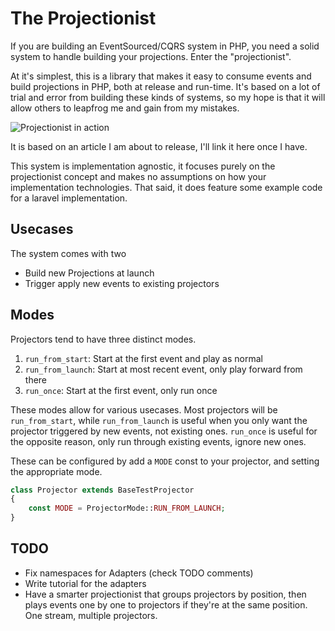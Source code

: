 # The Projectionist

If you are building an EventSourced/CQRS system in PHP, you need a solid system to handle building your projections. Enter the "projectionist".

At it's simplest, this is a library that makes it easy to consume events and build projections in PHP, both at release and run-time. It's based on a lot of trial and error from building these kinds of systems, so my hope is that it will allow others to leapfrog me and gain from my mistakes.

![Projectionist in action](https://res.cloudinary.com/practicaldev/image/fetch/s--0Wje2n09--/c_limit%2Cf_auto%2Cfl_progressive%2Cq_auto%2Cw_880/https://thepracticaldev.s3.amazonaws.com/i/ea3uvjpnhca5wokt6tnx.png)

It is based on an article I am about to release, I'll link it here once I have.

This system is implementation agnostic, it focuses purely on the projectionist concept and makes no assumptions on how your implementation technologies. That said, it does feature some example code for a laravel implementation.

## Usecases
The system comes with two 

- Build new Projections at launch
- Trigger apply new events to existing projectors

## Modes
Projectors tend to have three distinct modes.
1. `run_from_start`: Start at the first event and play as normal
3. `run_from_launch`: Start at most recent event, only play forward from there
2. `run_once`: Start at the first event, only run once

These modes allow for various usecases. Most projectors will be `run_from_start`, while `run_from_launch` is useful when you only want the projector triggered by new events, not existing ones. `run_once` is useful for the opposite reason, only run through existing events, ignore new ones.

These can be configured by add a `MODE` const to your projector, and setting the appropriate mode.
```php
class Projector extends BaseTestProjector
{
    const MODE = ProjectorMode::RUN_FROM_LAUNCH;
}
```

## TODO
- Fix namespaces for Adapters (check TODO comments)
- Write tutorial for the adapters
- Have a smarter projectionist that groups projectors by position, then plays events one by one to projectors if they're at the same position. One stream, multiple projectors.
